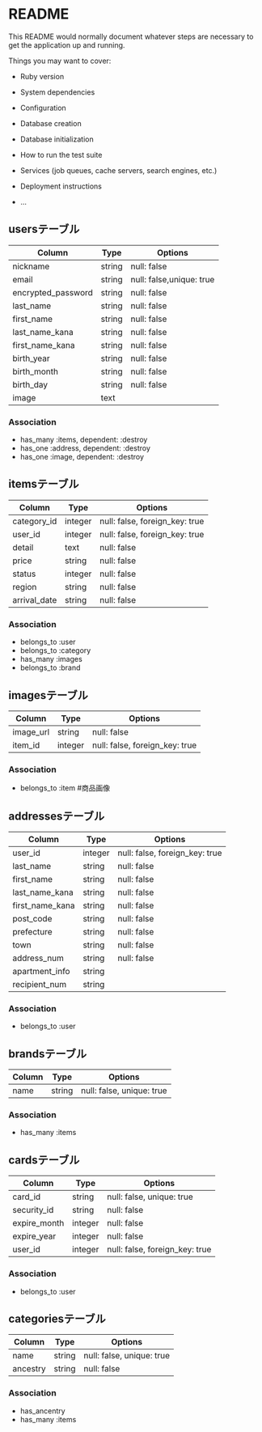 # README

This README would normally document whatever steps are necessary to get the
application up and running.

Things you may want to cover:

* Ruby version

* System dependencies

* Configuration

* Database creation

* Database initialization

* How to run the test suite

* Services (job queues, cache servers, search engines, etc.)

* Deployment instructions

* ...


## usersテーブル
|Column|Type|Options|
|------|----|-------|
|nickname|string|null: false|             #ニックネーム
|email|string|null: false,unique: true|
|encrypted_password|string|null: false|
|last_name|string|null: false|            #姓
|first_name|string|null: false|           #名
|last_name_kana|string|null: false|       #振り仮名(姓)
|first_name_kana|string|null: false|      #振り仮名(名)
|birth_year|string|null: false|           #西暦
|birth_month|string|null: false|          #月
|birth_day|string|null: false|            #日
|image|text||                             #プロフィール写真

### Association
- has_many :items, dependent: :destroy
- has_one :address, dependent: :destroy
- has_one :image, dependent: :destroy


## itemsテーブル
|Column|Type|Options|
|------|----|-------|
|category_id|integer|null: false, foreign_key: true|
|user_id|integer|null: false, foreign_key: true|
|detail|text|null: false|          #商品説明
|price|string|null: false|         #値段
|status|integer|null: false|       #商品の状態
|region|string|null: false|        #発送元地域
|arrival_date|string|null: false|  #発送日

### Association
- belongs_to :user
- belongs_to :category
- has_many :images
- belongs_to :brand


## imagesテーブル
|Column|Type|Options|
|------|----|-------|
|image_url|string|null: false|    #商品用の写真URL
|item_id|integer|null: false, foreign_key: true|  

### Association
- belongs_to :item       #商品画像



## addressesテーブル
|Column|Type|Options|
|------|----|-------|
|user_id|integer|null: false, foreign_key: true|
|last_name|string|null: false|       #姓
|first_name|string|null: false|      #名
|last_name_kana|string|null: false|  #振り仮名(姓)
|first_name_kana|string|null: false| #振り仮名(名)
|post_code|string|null: false|       #郵便番号
|prefecture|string|null: false|      #都道府県
|town|string|null: false|            #市区町村
|address_num|string|null: false|     #番地
|apartment_info|string||             #マンション名やビル名、その部屋番号
|recipient_num|string||              #お届け先の電話番号

### Association
- belongs_to :user


## brandsテーブル
|Column|Type|Options|  
|------|----|-------|
|name|string|null: false, unique: true|  

### Association
- has_many :items


## cardsテーブル
|Column|Type|Options|  
|------|----|-------|
|card_id|string|null: false, unique: true|  
|security_id|string|null: false| 
|expire_month|integer|null: false| 
|expire_year|integer|null: false| 
|user_id|integer|null: false, foreign_key: true|  

### Association
- belongs_to :user


## categoriesテーブル
|Column|Type|Options|  
|------|----|-------|
|name|string|null: false, unique: true|  
|ancestry|string|null: false|            


### Association
- has_ancentry 
- has_many :items


